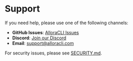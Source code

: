 # Support

If you need help, please use one of the following channels:

- **GitHub Issues**: [AlloraCLI Issues](https://github.com/AlloraAi/AlloraCLI/issues)
- **Discord**: [Join our Discord](https://discord.gg/alloracli)
- **Email**: support@alloracli.com

For security issues, please see [SECURITY.md](SECURITY.md).
